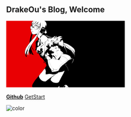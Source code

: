 ## DrakeOu's Blog, Welcome

![](cover.png)


[**Github**](https://github.com/DrakeOu)
[GetStart](/Java基础/Java参数传递类型)

<!-- 背景色 -->
![color](#FFFFF0)